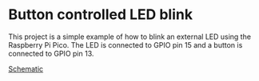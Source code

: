 # Button controlled LED blink

This project is a simple example of how to blink an external LED using the Raspberry Pi Pico. The LED is connected to GPIO pin 15 and a button is connected to GPIO pin 13.

[Schematic](../../schematics/button-led-schematic.png)
